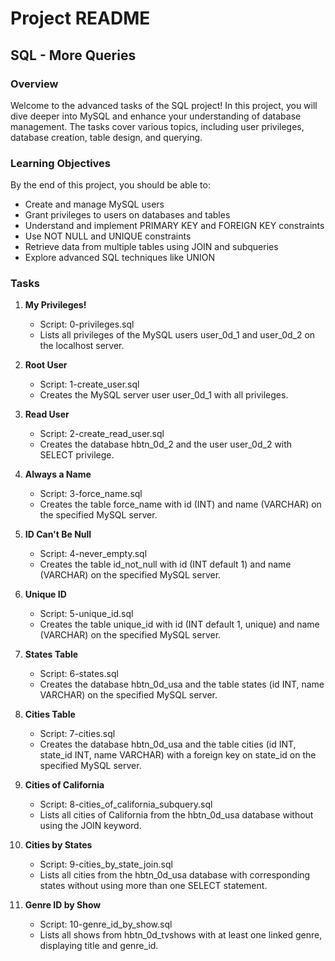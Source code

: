 # Project README

## SQL - More Queries

### Overview
Welcome to the advanced tasks of the SQL project! In this project, you will dive deeper into MySQL and enhance your understanding of database management. The tasks cover various topics, including user privileges, database creation, table design, and querying.

### Learning Objectives
By the end of this project, you should be able to:
- Create and manage MySQL users
- Grant privileges to users on databases and tables
- Understand and implement PRIMARY KEY and FOREIGN KEY constraints
- Use NOT NULL and UNIQUE constraints
- Retrieve data from multiple tables using JOIN and subqueries
- Explore advanced SQL techniques like UNION

### Tasks
1. **My Privileges!**
   - Script: 0-privileges.sql
   - Lists all privileges of the MySQL users user_0d_1 and user_0d_2 on the localhost server.

2. **Root User**
   - Script: 1-create_user.sql
   - Creates the MySQL server user user_0d_1 with all privileges.

3. **Read User**
   - Script: 2-create_read_user.sql
   - Creates the database hbtn_0d_2 and the user user_0d_2 with SELECT privilege.

4. **Always a Name**
   - Script: 3-force_name.sql
   - Creates the table force_name with id (INT) and name (VARCHAR) on the specified MySQL server.

5. **ID Can't Be Null**
   - Script: 4-never_empty.sql
   - Creates the table id_not_null with id (INT default 1) and name (VARCHAR) on the specified MySQL server.

6. **Unique ID**
   - Script: 5-unique_id.sql
   - Creates the table unique_id with id (INT default 1, unique) and name (VARCHAR) on the specified MySQL server.

7. **States Table**
   - Script: 6-states.sql
   - Creates the database hbtn_0d_usa and the table states (id INT, name VARCHAR) on the specified MySQL server.

8. **Cities Table**
   - Script: 7-cities.sql
   - Creates the database hbtn_0d_usa and the table cities (id INT, state_id INT, name VARCHAR) with a foreign key on state_id on the specified MySQL server.

9. **Cities of California**
   - Script: 8-cities_of_california_subquery.sql
   - Lists all cities of California from the hbtn_0d_usa database without using the JOIN keyword.

10. **Cities by States**
    - Script: 9-cities_by_state_join.sql
    - Lists all cities from the hbtn_0d_usa database with corresponding states without using more than one SELECT statement.

11. **Genre ID by Show**
    - Script: 10-genre_id_by_show.sql
    - Lists all shows from hbtn_0d_tvshows with at least one linked genre, displaying title and genre_id.


